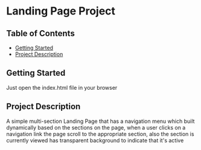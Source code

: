 # Landing Page Project

## Table of Contents

* [Getting Started](#gettingStarted)
* [Project Description](#ProjectDescription)

## Getting Started

Just open the index.html file in your browser

## Project Description

A simple multi-section Landing Page that has a navigation menu which built dynamically based on the sections on the page, when a user clicks on a navigation link the page scroll to the appropriate section, also the section is currently viewed has transparent background to indicate that it's active